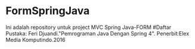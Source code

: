 # FormSpringJava
Ini adalah repository untuk project MVC Spring Java-FORM  #Daftar Pustaka: Feri Djuandi."Pemrograman Java Dengan Spring 4". Penerbit:Elex Media Komputindo.2016
